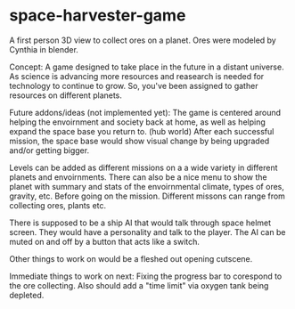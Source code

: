 # space-harvester-game

A first person 3D view to collect ores on a planet. Ores were modeled by Cynthia in blender.

Concept: A game designed to take place in the future in a distant universe. As science is advancing more resources and reasearch is needed for technology to continue to grow. So, you've been assigned to gather resources on different planets. 

Future addons/ideas (not implemented yet): The game is centered around helping the envoirnment and society back at home, as well as helping expand the space base you return to. (hub world) After each successful mission, the space base would show visual change by being upgraded and/or getting bigger. 

Levels can be added as different missions on a a wide variety in different planets and envoirnments.
There can also be a nice menu to show the planet with summary and stats of the envoirnmental climate, types of ores, gravity, etc. Before going on the mission. Different missons can range from collecting ores, plants etc.

There is supposed to be a ship AI that would talk through space helmet screen. They would have a personality and talk to the player. The AI can be muted on and off by a button that acts like a switch.

Other things to work on would be a fleshed out opening cutscene.

Immediate things to work on next: Fixing the progress bar to corespond to the ore collecting. Also should add a "time limit" via oxygen tank being depleted.




